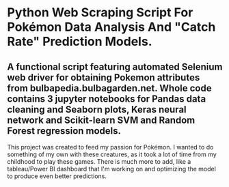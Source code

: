 # Python Web Scraping Script For Pokémon Data Analysis And "Catch Rate" Prediction Models.

## A functional script featuring automated Selenium web driver for obtaining Pokemon attributes from bulbapedia.bulbagarden.net. Whole code contains 3 jupyter notebooks for Pandas data cleaning and Seaborn plots, Keras neural network and Scikit-learn SVM and Random Forest regression models.

This project was created to feed my passion for Pokémon. I wanted to do something of my own with these creatures, as it took a lot of time from my childhood to play these games. There is much more to add, like a tableau/Power BI dashboard that I'm working on and optimizing the model to produce even better predictions.
